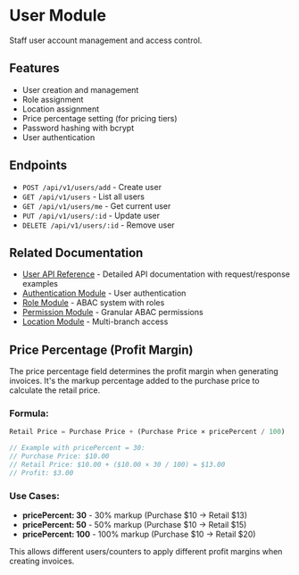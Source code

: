 # User Module

Staff user account management and access control.

## Features

- User creation and management
- Role assignment
- Location assignment
- Price percentage setting (for pricing tiers)
- Password hashing with bcrypt
- User authentication

## Endpoints

- `POST /api/v1/users/add` - Create user
- `GET /api/v1/users` - List all users
- `GET /api/v1/users/me` - Get current user
- `PUT /api/v1/users/:id` - Update user
- `DELETE /api/v1/users/:id` - Remove user

## Related Documentation

- [User API Reference](../api/user.md) - Detailed API documentation with request/response examples
- [Authentication Module](./authentication.md) - User authentication
- [Role Module](./role.md) - ABAC system with roles
- [Permission Module](./permission.md) - Granular ABAC permissions
- [Location Module](./location.md) - Multi-branch access

## Price Percentage (Profit Margin)

The price percentage field determines the profit margin when generating invoices. It's the markup percentage added to the purchase price to calculate the retail price.

### Formula:
```javascript
Retail Price = Purchase Price + (Purchase Price × pricePercent / 100)

// Example with pricePercent = 30:
// Purchase Price: $10.00
// Retail Price: $10.00 + ($10.00 × 30 / 100) = $13.00
// Profit: $3.00
```

### Use Cases:

- **pricePercent: 30** - 30% markup (Purchase $10 → Retail $13)
- **pricePercent: 50** - 50% markup (Purchase $10 → Retail $15)
- **pricePercent: 100** - 100% markup (Purchase $10 → Retail $20)

This allows different users/counters to apply different profit margins when creating invoices.
